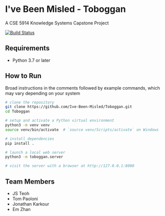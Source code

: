 # I've Been Misled - Toboggan

A CSE 5914 Knowledge Systems Capstone Project

[![Build Status](https://travis-ci.org/Ive-Been-Misled/Toboggan.svg?branch=master)](https://travis-ci.org/Ive-Been-Misled/Toboggan)

## Requirements

- Python 3.7 or later

## How to Run

Broad instructions in the comments followed by example commands, which may vary
depending on your system

```sh
# clone the repository
git clone https://github.com/Ive-Been-Misled/Toboggan.git
cd Toboggan

# setup and activate a Python virtual environment
python3 -m venv venv
source venv/bin/activate  # `source venv/Scripts/activate` on Windows

# install dependencies
pip install .

# launch a local web server
python3 -m toboggan.server

# visit the server with a browser at http://127.0.0.1:8080
```

## Team Members
- JS Teoh
- Tom Paoloni
- Jonathan Karkour
- Em Zhan
